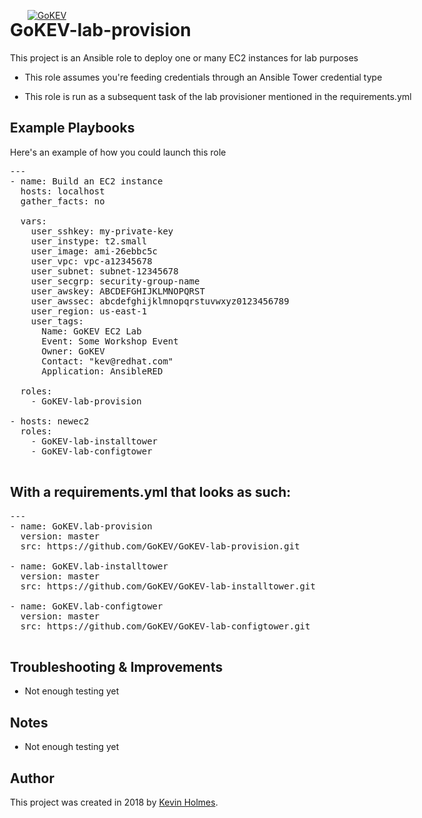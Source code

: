 [![GoKEV](http://GoKEV.com/GoKEV200.png)](http://GoKEV.com/)

<div style="position: absolute; top: 40px; left: 200px;">

# GoKEV-lab-provision

This project is an Ansible role to deploy one or many EC2 instances for lab purposes
  - This role assumes you're feeding credentials through an Ansible Tower credential type

  - This role is run as a subsequent task of the lab provisioner mentioned in the requirements.yml

## Example Playbooks
Here's an example of how you could launch this role


<pre>
---
- name: Build an EC2 instance
  hosts: localhost
  gather_facts: no

  vars:
    user_sshkey: my-private-key
    user_instype: t2.small
    user_image: ami-26ebbc5c
    user_vpc: vpc-a12345678
    user_subnet: subnet-12345678
    user_secgrp: security-group-name
    user_awskey: ABCDEFGHIJKLMNOPQRST
    user_awssec: abcdefghijklmnopqrstuvwxyz0123456789
    user_region: us-east-1
    user_tags:
      Name: GoKEV EC2 Lab
      Event: Some Workshop Event
      Owner: GoKEV
      Contact: "kev@redhat.com"
      Application: AnsibleRED

  roles:
    - GoKEV-lab-provision

- hosts: newec2
  roles:
    - GoKEV-lab-installtower
    - GoKEV-lab-configtower

</pre>

## With a requirements.yml that looks as such:

<pre>
---
- name: GoKEV.lab-provision
  version: master
  src: https://github.com/GoKEV/GoKEV-lab-provision.git

- name: GoKEV.lab-installtower
  version: master
  src: https://github.com/GoKEV/GoKEV-lab-installtower.git

- name: GoKEV.lab-configtower
  version: master
  src: https://github.com/GoKEV/GoKEV-lab-configtower.git

</pre>


## Troubleshooting & Improvements

- Not enough testing yet

## Notes

  - Not enough testing yet

## Author

This project was created in 2018 by [Kevin Holmes](http://GoKEV.com/).


